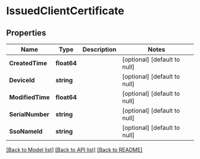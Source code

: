 # IssuedClientCertificate

## Properties
Name | Type | Description | Notes
------------ | ------------- | ------------- | -------------
**CreatedTime** | **float64** |  | [optional] [default to null]
**DeviceId** | **string** |  | [optional] [default to null]
**ModifiedTime** | **float64** |  | [optional] [default to null]
**SerialNumber** | **string** |  | [optional] [default to null]
**SsoNameId** | **string** |  | [optional] [default to null]

[[Back to Model list]](../README.md#documentation-for-models) [[Back to API list]](../README.md#documentation-for-api-endpoints) [[Back to README]](../README.md)

